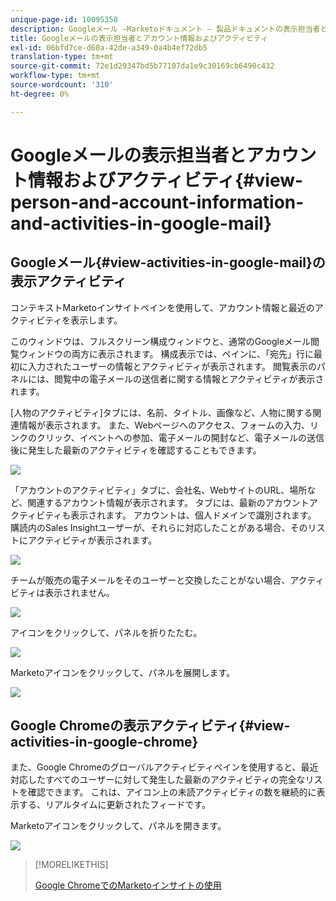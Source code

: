```yaml
---
unique-page-id: 10095358
description: Googleメール —Marketoドキュメント — 製品ドキュメントの表示担当者とアカウントアクティビティ
title: Googleメールの表示担当者とアカウント情報およびアクティビティ
exl-id: 06bfd7ce-d60a-42de-a349-0a4b4ef72db5
translation-type: tm+mt
source-git-commit: 72e1d29347bd5b77107da1e9c30169cb6490c432
workflow-type: tm+mt
source-wordcount: '310'
ht-degree: 0%

---
```


# Googleメールの表示担当者とアカウント情報およびアクティビティ{#view-person-and-account-information-and-activities-in-google-mail}

## Googleメール{#view-activities-in-google-mail}の表示アクティビティ

コンテキストMarketoインサイトペインを使用して、アカウント情報と最近のアクティビティを表示します。

このウィンドウは、フルスクリーン構成ウィンドウと、通常のGoogleメール閲覧ウィンドウの両方に表示されます。 構成表示では、ペインに、「宛先」行に最初に入力されたユーザーの情報とアクティビティが表示されます。 閲覧表示のパネルには、閲覧中の電子メールの送信者に関する情報とアクティビティが表示されます。

[人物のアクティビティ]タブには、名前、タイトル、画像など、人物に関する関連情報が表示されます。 また、Webページへのアクセス、フォームの入力、リンクのクリック、イベントへの参加、電子メールの開封など、電子メールの送信後に発生した最新のアクティビティを確認することもできます。

![](assets/1.png)

「アカウントのアクティビティ」タブに、会社名、WebサイトのURL、場所など、関連するアカウント情報が表示されます。 タブには、最新のアカウントアクティビティも表示されます。 アカウントは、個人ドメインで識別されます。 購読内のSales Insightユーザーが、それらに対応したことがある場合、そのリストにアクティビティが表示されます。

![](assets/2.png)

チームが販売の電子メールをそのユーザーと交換したことがない場合、アクティビティは表示されません。

![](assets/3.png)

アイコンをクリックして、パネルを折りたたむ。

![](assets/4.png)

Marketoアイコンをクリックして、パネルを展開します。

![](assets/image2015-10-6-15-3a43-3a22.png)

## Google Chromeの表示アクティビティ{#view-activities-in-google-chrome}

また、Google Chromeのグローバルアクティビティペインを使用すると、最近対応したすべてのユーザーに対して発生した最新のアクティビティの完全なリストを確認できます。 これは、アイコン上の未読アクティビティの数を継続的に表示する、リアルタイムに更新されたフィードです。

Marketoアイコンをクリックして、パネルを開きます。

![](assets/image2015-10-6-15-3a32-3a52.png)

>[!MORELIKETHIS]
>
>[Google ChromeでのMarketoインサイトの使用](/help/marketo/product-docs/marketo-sales-insight/msi-chrome-plugin/using-marketo-insights-for-google-chrome.md)
